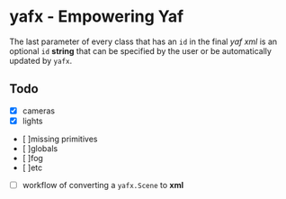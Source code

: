 # yafx - Empowering Yaf

The last parameter of every class that has an `id` in the final *yaf xml* is an optional `id` **string**
that can be specified by the user or be automatically updated by `yafx`.


## Todo

- [x] cameras
- [x] lights
- [ ]missing primitives
- [ ]globals
- [ ]fog 
- [ ]etc
- [ ] workflow of converting a `yafx.Scene` to **xml**

